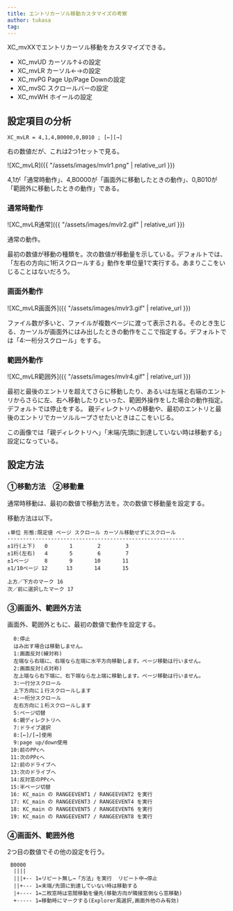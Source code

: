 ```yaml
---
title: エントリカーソル移動カスタマイズの考察
author: tukasa
tag: 
---
```

XC_mvXXでエントリカーソル移動をカスタマイズできる。

- XC_mvUD カーソル↑↓の設定
- XC_mvLR カーソル←→の設定
- XC_mvPG Page Up/Page Downの設定
- XC_mvSC スクロールバーの設定
- XC_mvWH ホイールの設定

## 設定項目の分析

`XC_mvLR = 4,1,4,B0000,0,B010 ; [←][→]`


右の数値だが、これは2つ1セットで見る。

![XC_mvLR]({{ "/assets/images/mvlr1.png" | relative_url }})

4,1が「通常時動作」、4,B0000が「画面外に移動したときの動作」、0,B010が「範囲外に移動したときの動作」である。

### 通常時動作

![XC_mvLR通常]({{ "/assets/images/mvlr2.gif" | relative_url }})

通常の動作。

最初の数値が移動の種類を。次の数値が移動量を示している。デフォルトでは、「左右の方向に1桁スクロールする」動作を単位量1で実行する。あまりここをいじることはないだろう。

###  画面外動作

![XC_mvLR画面外]({{ "/assets/images/mvlr3.gif" | relative_url }})

ファイル数が多いと、ファイルが複数ページに渡って表示される。そのとき生じる、カーソルが画面外にはみ出したときの動作をここで指定する。デフォルトでは「4:一桁分スクロール」をする。

### 範囲外動作

![XC_mvLR範囲外]({{ "/assets/images/mvlr4.gif" | relative_url }})

最初と最後のエントリを超えてさらに移動したり、あるいは左端と右端のエントリからさらに左、右へ移動したりといった、範囲外操作をした場合の動作指定。デフォルトでは停止をする。
親ディレクトリへの移動や、最初のエントリと最後のエントリでカーソルループさせたいときはここをいじる。

この画像では「親ディレクトリへ」「末端/先頭に到達していない時は移動する」設定になっている。

## 設定方法

### ①移動方法　②移動量

通常時移動は、最初の数値で移動方法を。次の数値で移動量を設定する。

移動方法は以下。

```text
↓単位 形態:既定値 ページ スクロール カーソル移動せずにスクロール
---------------------------------------------------------
±1行(上下)   0       1        2        3
±1桁(左右)   4       5        6        7
±1ページ     8       9       10       11
±1/10ページ 12      13       14       15

上方／下方のマーク 16
次／前に選択したマーク 17
```

### ③画面外、範囲外方法


画面外、範囲外ともに、最初の数値で動作を設定する。

```text
  0:停止
  はみ出す場合は移動しません。
  1:画面反対(線対称)
  左端なら右端に、右端なら左端に水平方向移動します。ページ移動は行いません。
  2:画面反対(点対称)
  左上端なら右下端に、右下端なら左上端に移動します。ページ移動は行いません。
  3:一行分スクロール
  上下方向に１行スクロールします
  4:一桁分スクロール
  左右方向に１桁スクロールします
  5:ページ切替
  6:親ディレクトリへ
  7:ドライブ選択
  8:[←]/[→]使用
  9:page up/down使用
 10:前のPPcへ
 11:次のPPcへ
 12:前のドライブへ
 13:次のドライブへ
 14:反対窓のPPcへ
 15:半ページ切替
 16: KC_main の RANGEEVENT1 / RANGEEVENT2 を実行
 17: KC_main の RANGEEVENT3 / RANGEEVENT4 を実行
 18: KC_main の RANGEEVENT5 / RANGEEVENT6 を実行
 19: KC_main の RANGEEVENT7 / RANGEEVENT8 を実行
```

### ④画面外、範囲外他


2つ目の数値でその他の設定を行う。

```text
 B0000
  ||||
  |||+-- 1=リピート無し→「方法」を実行  リピート中→停止
  ||+--- 1=末端/先頭に到達していない時は移動する
  |+---- 1=二枚窓時は窓間移動を優先(移動方向が隣接窓側なら窓移動)
  +----- 1=移動時にマークする(Explorer風選択,画面外他のみ有効)
```